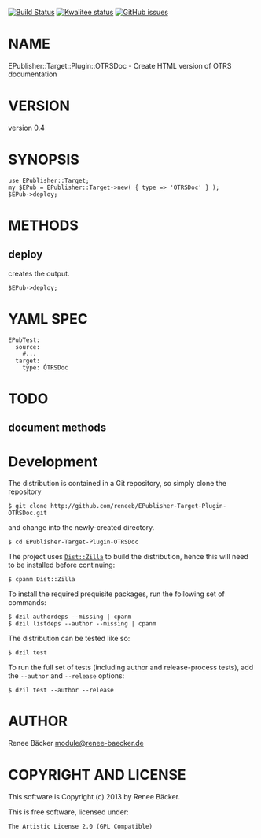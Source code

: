 [![Build Status](https://travis-ci.org/reneeb/EPublisher-Target-Plugin-OTRSDoc.svg?branch=master)](https://travis-ci.org/reneeb/EPublisher-Target-Plugin-OTRSDoc)
[![Kwalitee status](http://cpants.cpanauthors.org/dist/EPublisher-Target-Plugin-OTRSDoc.png)](http://cpants.charsbar.org/dist/overview/EPublisher-Target-Plugin-OTRSDoc)
[![GitHub issues](https://img.shields.io/github/issues/reneeb/EPublisher-Target-Plugin-OTRSDoc.svg)](https://github.com/reneeb/EPublisher-Target-Plugin-OTRSDoc/issues)

# NAME

EPublisher::Target::Plugin::OTRSDoc - Create HTML version of OTRS documentation

# VERSION

version 0.4

# SYNOPSIS

    use EPublisher::Target;
    my $EPub = EPublisher::Target->new( { type => 'OTRSDoc' } );
    $EPub->deploy;

# METHODS

## deploy

creates the output.

    $EPub->deploy;

# YAML SPEC

    EPubTest:
      source:
        #...
      target:
        type: ÓTRSDoc

# TODO

## document methods



# Development

The distribution is contained in a Git repository, so simply clone the
repository

```
$ git clone http://github.com/reneeb/EPublisher-Target-Plugin-OTRSDoc.git
```

and change into the newly-created directory.

```
$ cd EPublisher-Target-Plugin-OTRSDoc
```

The project uses [`Dist::Zilla`](https://metacpan.org/pod/Dist::Zilla) to
build the distribution, hence this will need to be installed before
continuing:

```
$ cpanm Dist::Zilla
```

To install the required prequisite packages, run the following set of
commands:

```
$ dzil authordeps --missing | cpanm
$ dzil listdeps --author --missing | cpanm
```

The distribution can be tested like so:

```
$ dzil test
```

To run the full set of tests (including author and release-process tests),
add the `--author` and `--release` options:

```
$ dzil test --author --release
```

# AUTHOR

Renee Bäcker <module@renee-baecker.de>

# COPYRIGHT AND LICENSE

This software is Copyright (c) 2013 by Renee Bäcker.

This is free software, licensed under:

    The Artistic License 2.0 (GPL Compatible)
